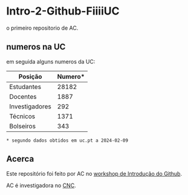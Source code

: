 # Intro-2-Github-FiiiiUC
o primeiro repositorio de AC.

## numeros na UC
em seguida alguns numeros da UC:

|Posição|Numero*|
|---|---|
|Estudantes|28182|
|Docentes|1887|
|Investigadores|292|
|Técnicos|1371|
|Bolseiros|343|

```
* segundo dados obtidos em uc.pt a 2024-02-09
```

## Acerca
Este repositório foi feito por AC no [workshop de Introdução do Github](https://iimpaqct.uc.pt/github-fiiiuc).

AC é investigadora no [CNC](https://cnc.uc.pt/pt).

